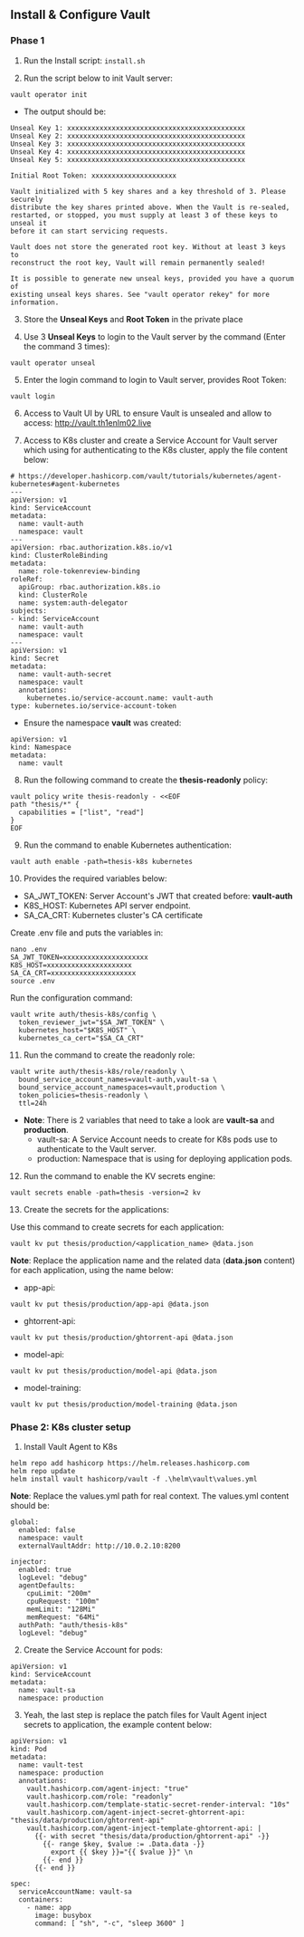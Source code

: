 ## Install & Configure Vault

### Phase 1 

1. Run the Install script: `install.sh`

2. Run the script below to init Vault server:

```
vault operator init
```

- The output should be:

```
Unseal Key 1: xxxxxxxxxxxxxxxxxxxxxxxxxxxxxxxxxxxxxxxxxxxx
Unseal Key 2: xxxxxxxxxxxxxxxxxxxxxxxxxxxxxxxxxxxxxxxxxxxx
Unseal Key 3: xxxxxxxxxxxxxxxxxxxxxxxxxxxxxxxxxxxxxxxxxxxx
Unseal Key 4: xxxxxxxxxxxxxxxxxxxxxxxxxxxxxxxxxxxxxxxxxxxx
Unseal Key 5: xxxxxxxxxxxxxxxxxxxxxxxxxxxxxxxxxxxxxxxxxxxx

Initial Root Token: xxxxxxxxxxxxxxxxxxxxx

Vault initialized with 5 key shares and a key threshold of 3. Please securely
distribute the key shares printed above. When the Vault is re-sealed,
restarted, or stopped, you must supply at least 3 of these keys to unseal it
before it can start servicing requests.

Vault does not store the generated root key. Without at least 3 keys to
reconstruct the root key, Vault will remain permanently sealed!

It is possible to generate new unseal keys, provided you have a quorum of
existing unseal keys shares. See "vault operator rekey" for more information.
```

3. Store the **Unseal Keys** and **Root Token** in the private place

4. Use 3 **Unseal Keys** to login to the Vault server by the command (Enter the command 3 times):

```
vault operator unseal
```

5. Enter the login command to login to Vault server, provides Root Token:

```
vault login
```

6. Access to Vault UI by URL to ensure Vault is unsealed and allow to access: http://vault.th1enlm02.live

7. Access to K8s cluster and create a Service Account for Vault server which using for authenticating to the K8s cluster, apply the file content below:

```
# https://developer.hashicorp.com/vault/tutorials/kubernetes/agent-kubernetes#agent-kubernetes
---
apiVersion: v1
kind: ServiceAccount
metadata:
  name: vault-auth
  namespace: vault
---
apiVersion: rbac.authorization.k8s.io/v1
kind: ClusterRoleBinding
metadata:
  name: role-tokenreview-binding
roleRef:
  apiGroup: rbac.authorization.k8s.io
  kind: ClusterRole
  name: system:auth-delegator
subjects:
- kind: ServiceAccount
  name: vault-auth
  namespace: vault
---
apiVersion: v1
kind: Secret
metadata:
  name: vault-auth-secret
  namespace: vault
  annotations:
    kubernetes.io/service-account.name: vault-auth
type: kubernetes.io/service-account-token
```

- Ensure the namespace **vault** was created:

```
apiVersion: v1
kind: Namespace
metadata:
  name: vault
```

8. Run the following command to create the **thesis-readonly** policy:

```
vault policy write thesis-readonly - <<EOF
path "thesis/*" {
  capabilities = ["list", "read"]
}
EOF
```

9. Run the command to enable Kubernetes authentication:

```
vault auth enable -path=thesis-k8s kubernetes
```

10. Provides the required variables below:

- SA_JWT_TOKEN: Server Account's JWT that created before: **vault-auth**
- K8S_HOST: Kubernetes API server endpoint.
- SA_CA_CRT: Kubernetes cluster's CA certificate

Create .env file and puts the variables in:
```
nano .env
SA_JWT_TOKEN=xxxxxxxxxxxxxxxxxxxxx
K8S_HOST=xxxxxxxxxxxxxxxxxxxxx
SA_CA_CRT=xxxxxxxxxxxxxxxxxxxxx
source .env
```

Run the configuration command:
```
vault write auth/thesis-k8s/config \
  token_reviewer_jwt="$SA_JWT_TOKEN" \
  kubernetes_host="$K8S_HOST" \
  kubernetes_ca_cert="$SA_CA_CRT"
```

11. Run the command to create the readonly role:

```
vault write auth/thesis-k8s/role/readonly \
  bound_service_account_names=vault-auth,vault-sa \
  bound_service_account_namespaces=vault,production \
  token_policies=thesis-readonly \
  ttl=24h
```

- **Note**: There is 2 variables that need to take a look are **vault-sa** and **production**.
    - vault-sa: A Service Account needs to create for K8s pods use to authenticate to the Vault server.
    - production: Namespace that is using for deploying application pods.

12. Run the command to enable the KV secrets engine:

```
vault secrets enable -path=thesis -version=2 kv
```

13. Create the secrets for the applications:

Use this command to create secrets for each application:
```
vault kv put thesis/production/<application_name> @data.json
```
**Note**: Replace the application name and the related data (**data.json** content) for each application, using the name below:

- app-api:

```
vault kv put thesis/production/app-api @data.json
```
- ghtorrent-api:
```
vault kv put thesis/production/ghtorrent-api @data.json
```
- model-api:
```
vault kv put thesis/production/model-api @data.json
```
- model-training:
```
vault kv put thesis/production/model-training @data.json
```

### Phase 2: K8s cluster setup

1. Install Vault Agent to K8s

```
helm repo add hashicorp https://helm.releases.hashicorp.com
helm repo update
helm install vault hashicorp/vault -f .\helm\vault\values.yml
```

**Note**: Replace the values.yml path for real context. The values.yml content should be:

```
global:
  enabled: false
  namespace: vault
  externalVaultAddr: http://10.0.2.10:8200

injector:
  enabled: true
  logLevel: "debug"
  agentDefaults:
    cpuLimit: "200m"
    cpuRequest: "100m"
    memLimit: "128Mi"
    memRequest: "64Mi"
  authPath: "auth/thesis-k8s"
  logLevel: "debug"
```

2. Create the Service Account for pods:

```
apiVersion: v1
kind: ServiceAccount
metadata:
  name: vault-sa
  namespace: production
```

3. Yeah, the last step is replace the patch files for Vault Agent inject secrets to application, the example content below:

```
apiVersion: v1
kind: Pod
metadata:
  name: vault-test
  namespace: production
  annotations:
    vault.hashicorp.com/agent-inject: "true"
    vault.hashicorp.com/role: "readonly"
    vault.hashicorp.com/template-static-secret-render-interval: "10s"
    vault.hashicorp.com/agent-inject-secret-ghtorrent-api: "thesis/data/production/ghtorrent-api"
    vault.hashicorp.com/agent-inject-template-ghtorrent-api: |
      {{- with secret "thesis/data/production/ghtorrent-api" -}}
        {{- range $key, $value := .Data.data -}}
          export {{ $key }}="{{ $value }}" \n
        {{- end }}
      {{- end }}

spec:
  serviceAccountName: vault-sa
  containers:
    - name: app
      image: busybox
      command: [ "sh", "-c", "sleep 3600" ]
```
